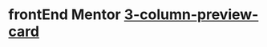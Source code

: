 # frontEnd Mentor [3-column-preview-card](https://Renan-do-vale.github.io/3-column-preview-card-component/)
